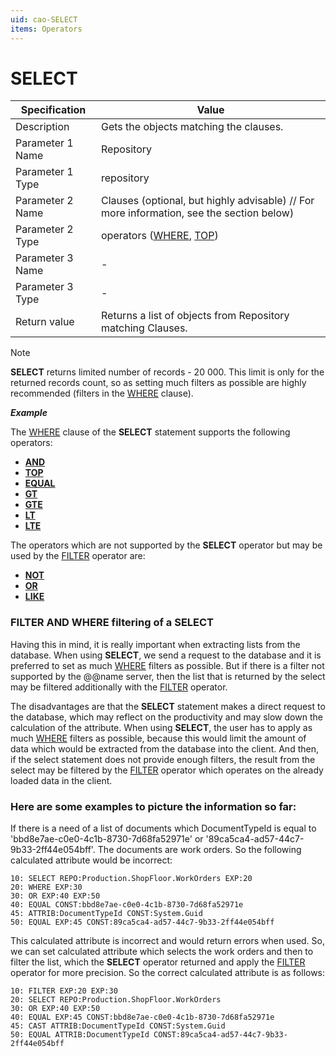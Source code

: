 ```yaml
---
uid: cao-SELECT
items: Operators
---
```


# SELECT 

| Specification         | Value                                                        |
| --------------------- | ------------------------------------------------------------ |
| Description           | Gets the objects matching the clauses.           |
| Parameter 1 Name      | Repository                                                         |
| Parameter 1 Type      | repository                                    |
| Parameter 2 Name      | Clauses (optional, but highly advisable) // For more information, see the section below)           |
| Parameter 2 Type      | operators ([WHERE](https://docs.erp.net/tech/advanced/calculated-attributes/operators/where.html), [TOP](https://docs.erp.net/tech/advanced/calculated-attributes/operators/top.html))                                                           |
| Parameter 3 Name      | -                                                            |
| Parameter 3 Type      | -                                                            |
| Return value          | Returns a list of objects from Repository matching Clauses.                                                        |

> [!NOTE]
> 
> **SELECT** returns limited number of records - 20 000. This limit is only for the returned records count, so as setting much filters as possible are highly recommended (filters in the [WHERE](https://docs.erp.net/tech/advanced/calculated-attributes/operators/where.html) clause).

***Example***

The [WHERE](https://docs.erp.net/tech/advanced/calculated-attributes/operators/where.html) clause of the **SELECT** statement supports the following operators:

- **[AND](https://docs.erp.net/tech/advanced/calculated-attributes/operators/and.html)**
- **[TOP](https://docs.erp.net/tech/advanced/calculated-attributes/operators/top.html)**
- **[EQUAL](https://docs.erp.net/tech/advanced/calculated-attributes/operators/equal.html)**
- **[GT](https://docs.erp.net/tech/advanced/calculated-attributes/operators/gt.html)**
- **[GTE](https://docs.erp.net/tech/advanced/calculated-attributes/operators/gte.html)**
- **[LT](https://docs.erp.net/tech/advanced/calculated-attributes/operators/lt.html)**
- **[LTE](https://docs.erp.net/tech/advanced/calculated-attributes/operators/lte.html)**

The operators which are not supported by the **SELECT** operator but may be used by the [FILTER](https://docs.erp.net/tech/advanced/calculated-attributes/operators/filter.html) operator are:

- **[NOT](https://docs.erp.net/tech/advanced/calculated-attributes/operators/not.html)**
- **[OR](https://docs.erp.net/tech/advanced/calculated-attributes/operators/or.html)**
- **[LIKE](https://docs.erp.net/tech/advanced/calculated-attributes/operators/like.html)**


### FILTER AND WHERE filtering of a SELECT

Having this in mind, it is really important when extracting lists from the database. When using **SELECT**, we send a request to the database and it is preferred to set as much [WHERE](https://docs.erp.net/tech/advanced/calculated-attributes/operators/where.html) filters as possible. But if there is a filter not supported by the @@name server, then the list that is returned by the select may be filtered additionally with the [FILTER](https://docs.erp.net/tech/advanced/calculated-attributes/operators/filter.html) operator.

The disadvantages are that the **SELECT** statement makes a direct request to the database, which may reflect on the productivity and may slow down the calculation of the attribute. When using **SELECT**, the user has to apply as much [WHERE](https://docs.erp.net/tech/advanced/calculated-attributes/operators/where.html) filters as possible, because this would limit the amount of data which would be extracted from the database into the client. And then, if the select statement does not provide enough filters, the result from the select may be filtered by the [FILTER](https://docs.erp.net/tech/advanced/calculated-attributes/operators/filter.html) operator which operates on the already loaded data in the client.

### Here are some examples to picture the information so far:

If there is a need of a list of documents which DocumentTypeId is equal to 'bbd8e7ae-c0e0-4c1b-8730-7d68fa52971e' or '89ca5ca4-ad57-44c7-9b33-2ff44e054bff'. The documents are work orders. So the following calculated attribute would be incorrect:

```
10: SELECT REPO:Production.ShopFloor.WorkOrders EXP:20
20: WHERE EXP:30
30: OR EXP:40 EXP:50
40: EQUAL CONST:bbd8e7ae-c0e0-4c1b-8730-7d68fa52971e
45: ATTRIB:DocumentTypeId CONST:System.Guid
50: EQUAL EXP:45 CONST:89ca5ca4-ad57-44c7-9b33-2ff44e054bff
```

This calculated attribute is incorrect and would return errors when used. So, we can set calculated attribute which selects the work orders and then to filter the list, which the **SELECT** operator returned and apply the [FILTER](https://docs.erp.net/tech/advanced/calculated-attributes/operators/filter.html) operator for more precision. So the correct calculated attribute is as follows:

```
10: FILTER EXP:20 EXP:30
20: SELECT REPO:Production.ShopFloor.WorkOrders 
30: OR EXP:40 EXP:50
40: EQUAL EXP:45 CONST:bbd8e7ae-c0e0-4c1b-8730-7d68fa52971e
45: CAST ATTRIB:DocumentTypeId CONST:System.Guid
50: EQUAL ATTRIB:DocumentTypeId CONST:89ca5ca4-ad57-44c7-9b33-2ff44e054bff
```
